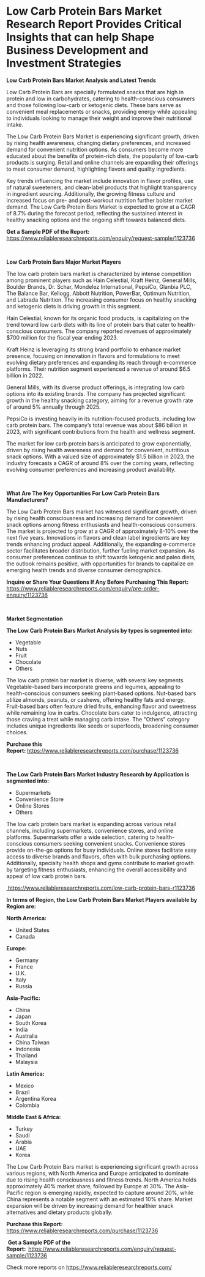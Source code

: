 <p><h1>Low Carb Protein Bars Market Research Report Provides Critical Insights that can help Shape Business Development and Investment Strategies</h1></p><p><strong>Low Carb Protein Bars Market Analysis and Latest Trends</strong></p>
<p><p>Low Carb Protein Bars are specially formulated snacks that are high in protein and low in carbohydrates, catering to health-conscious consumers and those following low-carb or ketogenic diets. These bars serve as convenient meal replacements or snacks, providing energy while appealing to individuals looking to manage their weight and improve their nutritional intake.</p><p>The Low Carb Protein Bars Market is experiencing significant growth, driven by rising health awareness, changing dietary preferences, and increased demand for convenient nutrition options. As consumers become more educated about the benefits of protein-rich diets, the popularity of low-carb products is surging. Retail and online channels are expanding their offerings to meet consumer demand, highlighting flavors and quality ingredients.</p><p>Key trends influencing the market include innovation in flavor profiles, use of natural sweeteners, and clean-label products that highlight transparency in ingredient sourcing. Additionally, the growing fitness culture and increased focus on pre- and post-workout nutrition further bolster market demand. The Low Carb Protein Bars Market is expected to grow at a CAGR of 8.7% during the forecast period, reflecting the sustained interest in healthy snacking options and the ongoing shift towards balanced diets.</p></p>
<p><strong>Get a Sample PDF of the Report:&nbsp;</strong> <a href="https://www.reliableresearchreports.com/enquiry/request-sample/1123736?utm_campaign=2197&utm_medium=2&utm_source=Github&utm_content=ia&utm_term=14022025&utm_id=low-carb-protein-bars">https://www.reliableresearchreports.com/enquiry/request-sample/1123736</a></p>
<p>&nbsp;</p>
<p><strong>Low Carb Protein Bars Major Market Players</strong></p>
<p><p>The low carb protein bars market is characterized by intense competition among prominent players such as Hain Celestial, Kraft Heinz, General Mills, Boulder Brands, Dr. Schar, Mondelez International, PepsiCo, Glanbia PLC, The Balance Bar, Kellogg, Abbott Nutrition, PowerBar, Optimum Nutrition, and Labrada Nutrition. The increasing consumer focus on healthy snacking and ketogenic diets is driving growth in this segment.</p><p>Hain Celestial, known for its organic food products, is capitalizing on the trend toward low carb diets with its line of protein bars that cater to health-conscious consumers. The company reported revenues of approximately $700 million for the fiscal year ending 2023. </p><p>Kraft Heinz is leveraging its strong brand portfolio to enhance market presence, focusing on innovation in flavors and formulations to meet evolving dietary preferences and expanding its reach through e-commerce platforms. Their nutrition segment experienced a revenue of around $6.5 billion in 2022.</p><p>General Mills, with its diverse product offerings, is integrating low carb options into its existing brands. The company has projected significant growth in the healthy snacking category, aiming for a revenue growth rate of around 5% annually through 2025.</p><p>PepsiCo is investing heavily in its nutrition-focused products, including low carb protein bars. The company’s total revenue was about $86 billion in 2023, with significant contributions from the health and wellness segment.</p><p>The market for low carb protein bars is anticipated to grow exponentially, driven by rising health awareness and demand for convenient, nutritious snack options. With a valued size of approximately $1.5 billion in 2023, the industry forecasts a CAGR of around 8% over the coming years, reflecting evolving consumer preferences and increasing product availability.</p></p>
<p>&nbsp;</p>
<p><strong>What Are The Key Opportunities For Low Carb Protein Bars Manufacturers?</strong></p>
<p><p>The Low Carb Protein Bars market has witnessed significant growth, driven by rising health consciousness and increasing demand for convenient snack options among fitness enthusiasts and health-conscious consumers. The market is projected to grow at a CAGR of approximately 8-10% over the next five years. Innovations in flavors and clean label ingredients are key trends enhancing product appeal. Additionally, the expanding e-commerce sector facilitates broader distribution, further fueling market expansion. As consumer preferences continue to shift towards ketogenic and paleo diets, the outlook remains positive, with opportunities for brands to capitalize on emerging health trends and diverse consumer demographics.</p></p>
<p><strong>Inquire or Share Your Questions If Any Before Purchasing This Report:</strong> <a href="https://www.reliableresearchreports.com/enquiry/pre-order-enquiry/1123736?utm_campaign=2197&utm_medium=2&utm_source=Github&utm_content=ia&utm_term=14022025&utm_id=low-carb-protein-bars">https://www.reliableresearchreports.com/enquiry/pre-order-enquiry/1123736</a></p>
<p>&nbsp;</p>
<p><strong>Market Segmentation</strong></p>
<p><strong>The Low Carb Protein Bars Market Analysis by types is segmented into:</strong></p>
<p><ul><li>Vegetable</li><li>Nuts</li><li>Fruit</li><li>Chocolate</li><li>Others</li></ul></p>
<p><p>The low carb protein bar market is diverse, with several key segments. Vegetable-based bars incorporate greens and legumes, appealing to health-conscious consumers seeking plant-based options. Nut-based bars utilize almonds, peanuts, or cashews, offering healthy fats and energy. Fruit-based bars often feature dried fruits, enhancing flavor and sweetness while remaining low in carbs. Chocolate bars cater to indulgence, attracting those craving a treat while managing carb intake. The "Others" category includes unique ingredients like seeds or superfoods, broadening consumer choices.</p></p>
<p><strong>Purchase this Report:&nbsp;</strong><a href="https://www.reliableresearchreports.com/purchase/1123736?utm_campaign=2197&utm_medium=2&utm_source=Github&utm_content=ia&utm_term=14022025&utm_id=low-carb-protein-bars">https://www.reliableresearchreports.com/purchase/1123736</a></p>
<p>&nbsp;</p>
<p><strong>The Low Carb Protein Bars Market Industry Research by Application is segmented into:</strong></p>
<p><ul><li>Supermarkets</li><li>Convenience Store</li><li>Online Stores</li><li>Others</li></ul></p>
<p><p>The low carb protein bars market is expanding across various retail channels, including supermarkets, convenience stores, and online platforms. Supermarkets offer a wide selection, catering to health-conscious consumers seeking convenient snacks. Convenience stores provide on-the-go options for busy individuals. Online stores facilitate easy access to diverse brands and flavors, often with bulk purchasing options. Additionally, specialty health shops and gyms contribute to market growth by targeting fitness enthusiasts, enhancing the overall accessibility and appeal of low carb protein bars.</p></p>
<p><a href="https://www.reliableresearchreports.com/low-carb-protein-bars-r1123736?utm_campaign=2197&utm_medium=2&utm_source=Github&utm_content=ia&utm_term=14022025&utm_id=low-carb-protein-bars">&nbsp;https://www.reliableresearchreports.com/low-carb-protein-bars-r1123736</a></p>
<p><strong>In terms of Region, the Low Carb Protein Bars Market Players available by Region are:</strong></p>
<p>
    <p> <strong> North America: </strong>
        <ul>
            <li>United States</li>
            <li>Canada</li>
        </ul>
        </p> 
    <p> <strong> Europe: </strong>
        <ul>
            <li>Germany</li>
            <li>France</li>
            <li>U.K.</li>
            <li>Italy</li>
            <li>Russia</li>
        </ul>
        </p> 
    <p> <strong> Asia-Pacific: </strong>
        <ul>
            <li>China</li>
            <li>Japan</li>
            <li>South Korea</li>
            <li>India</li>
            <li>Australia</li>
            <li>China Taiwan</li>
            <li>Indonesia</li>
            <li>Thailand</li>
            <li>Malaysia</li>
        </ul>
        </p> 
    <p> <strong> Latin America: </strong>
        <ul>
            <li>Mexico</li>
            <li>Brazil</li>
            <li>Argentina Korea</li>
            <li>Colombia</li>
        </ul>
        </p> 
    <p> <strong> Middle East & Africa: </strong>
        <ul>
            <li>Turkey</li>
            <li>Saudi</li>
            <li>Arabia</li>
            <li>UAE</li>
            <li>Korea</li>
        </ul>
    </p>
    </p>
<p><p>The Low Carb Protein Bars market is experiencing significant growth across various regions, with North America and Europe anticipated to dominate due to rising health consciousness and fitness trends. North America holds approximately 40% market share, followed by Europe at 30%. The Asia-Pacific region is emerging rapidly, expected to capture around 20%, while China represents a notable segment with an estimated 10% share. Market expansion will be driven by increasing demand for healthier snack alternatives and dietary products globally.</p></p>
<p><strong>Purchase this Report: </strong><a href="https://www.reliableresearchreports.com/purchase/1123736?utm_campaign=2197&utm_medium=2&utm_source=Github&utm_content=ia&utm_term=14022025&utm_id=low-carb-protein-bars">https://www.reliableresearchreports.com/purchase/1123736</a></p>
<p>&nbsp;<strong>Get a Sample PDF of the Report:&nbsp;&nbsp;</strong><a href="https://www.reliableresearchreports.com/enquiry/request-sample/1123736?utm_campaign=2197&utm_medium=2&utm_source=Github&utm_content=ia&utm_term=14022025&utm_id=low-carb-protein-bars">https://www.reliableresearchreports.com/enquiry/request-sample/1123736</a></p>
<p><strong></strong></p>
<p>Check more reports on <a href="https://www.reliableresearchreports.com/?utm_campaign=2197&utm_medium=2&utm_source=Github&utm_content=ia&utm_term=14022025&utm_id=low-carb-protein-bars">https://www.reliableresearchreports.com/</a></p>